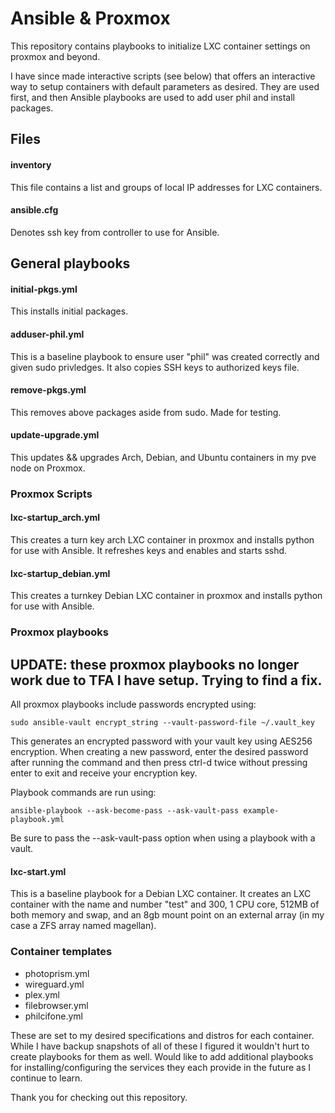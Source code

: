 # Ansible & Proxmox

This repository contains playbooks to initialize LXC container settings on proxmox and beyond.

I have since made interactive scripts (see below) that offers an interactive way to setup containers
with default parameters as desired. They are used first, and then Ansible playbooks are used to 
add user phil and install packages. 

## Files

#### inventory 

This file contains a list and groups of local IP addresses for LXC containers.

#### ansible.cfg

Denotes ssh key from controller to use for Ansible.

## General playbooks

#### initial-pkgs.yml

This installs initial packages.

#### adduser-phil.yml

This is a baseline playbook to ensure user "phil" was created correctly and given sudo privledges. It also copies SSH keys to authorized keys file.

#### remove-pkgs.yml

This removes above packages aside from sudo. Made for testing.

#### update-upgrade.yml

This updates && upgrades Arch, Debian, and Ubuntu containers in my pve node on Proxmox.

### Proxmox Scripts

#### lxc-startup_arch.yml

This creates a turn key arch LXC container in proxmox and installs python for use with Ansible.
It refreshes keys and enables and starts sshd. 

#### lxc-startup_debian.yml

This creates a turnkey Debian LXC container in proxmox and installs python for use with Ansible.

### Proxmox playbooks

## UPDATE: these proxmox playbooks no longer work due to TFA I have setup. Trying to find a fix.

All proxmox playbooks include passwords encrypted using:

```shell
sudo ansible-vault encrypt_string --vault-password-file ~/.vault_key
```

This generates an encrypted password with your vault key using AES256 encryption. When creating a new password, enter the desired password after running the command and then press ctrl-d twice without pressing enter to exit and receive your encryption key.

Playbook commands are run using:

```shell
ansible-playbook --ask-become-pass --ask-vault-pass example-playbook.yml
``` 

Be sure to pass the --ask-vault-pass option when using a playbook with a vault.

#### lxc-start.yml

This is a baseline playbook for a Debian LXC container. It creates an LXC container with the name and number "test" and 300, 1 CPU core, 512MB of both memory and swap, and an 8gb mount point on an external array (in my case a ZFS array named magellan).

### Container templates

- photoprism.yml
- wireguard.yml
- plex.yml
- filebrowser.yml
- philcifone.yml

These are set to my desired specifications and distros for each container. While I have backup snapshots of all of these I figured it wouldn't hurt to create playbooks for them as well. Would like to add additional playbooks for installing/configuring the services they each provide in the future as I continue to learn.

Thank you for checking out this repository. 
